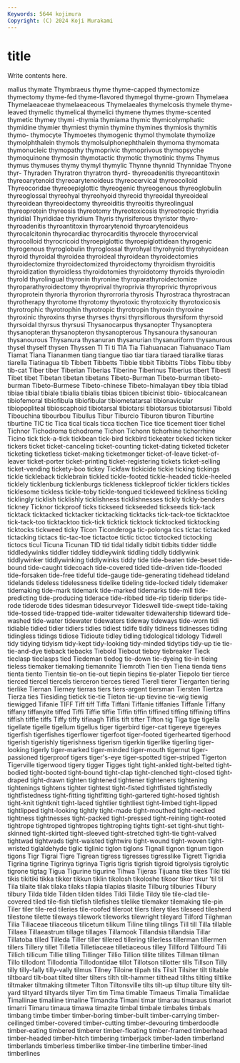 ```yaml
---
Keywords: 5644 kojimura
Copyright: (C) 2024 Koji Murakami
---
```


# title

Write contents here.



mallus thymate Thymbraeus thyme thyme-capped thymectomize thymectomy thyme-fed thyme-flavored
thymegol thyme-grown Thymelaea Thymelaeaceae thymelaeaceous Thymelaeales thymelcosis thymele thyme-leaved thymelic
thymelical thymelici thymene thymes thyme-scented thymetic thymey thymi -thymia thymiama
thymic thymicolymphatic thymidine thymier thymiest thymin thymine thymines thymiosis thymitis
thymo- thymocyte Thymoetes thymogenic thymol thymolate thymolize thymolphthalein thymols thymolsulphonephthalein
thymoma thymomata thymonucleic thymopathy thymoprivic thymoprivous thymopsyche thymoquinone thymosin thymotactic
thymotic thymotinic thyms Thymus thymus thymuses thymy thymyl thymylic Thynne
thynnid Thynnidae Thyone thyr- Thyraden Thyratron thyratron thyrd- thyreoadenitis thyreoantitoxin
thyreoarytenoid thyreoarytenoideus thyreocervical thyreocolloid Thyreocoridae thyreoepiglottic thyreogenic thyreogenous thyreoglobulin thyreoglossal
thyreohyal thyreohyoid thyreoid thyreoidal thyreoideal thyreoidean thyreoidectomy thyreoiditis thyreoitis thyreolingual
thyreoprotein thyreosis thyreotomy thyreotoxicosis thyreotropic thyridia thyridial Thyrididae thyridium Thyris
thyrisiferous thyristor thyro- thyroadenitis thyroantitoxin thyroarytenoid thyroarytenoideus thyrocalcitonin thyrocardiac thyrocarditis
thyrocele thyrocervical thyrocolloid thyrocricoid thyroepiglottic thyroepiglottidean thyrogenic thyrogenous thyroglobulin thyroglossal
thyrohyal thyrohyoid thyrohyoidean thyroid thyroidal thyroidea thyroideal thyroidean thyroidectomies thyroidectomize
thyroidectomized thyroidectomy thyroidism thyroiditis thyroidization thyroidless thyroidotomies thyroidotomy thyroids thyroiodin
thyrold thyrolingual thyronin thyronine thyroparathyroidectomize thyroparathyroidectomy thyroprival thyroprivia thyroprivic thyroprivous
thyroprotein thyroria thyrorion thyrorroria thyrosis Thyrostraca thyrostracan thyrotherapy thyrotome thyrotomy
thyrotoxic thyrotoxicity thyrotoxicosis thyrotrophic thyrotrophin thyrotropic thyrotropin thyroxin thyroxine thyroxinic
thyroxins thyrse thyrses thyrsi thyrsiflorous thyrsiform thyrsoid thyrsoidal thyrsus thyrsusi
Thysanocarpus thysanopter Thysanoptera thysanopteran thysanopteron thysanopterous Thysanoura thysanouran thysanourous Thysanura
thysanuran thysanurian thysanuriform thysanurous thysel thyself thysen Thyssen TI Ti
ti TIA Tia Tiahuanacan Tiahuanaco Tiam Tiamat Tiana Tiananmen tiang
tiangue tiao tiar tiara tiaraed tiaralike tiaras tiarella Tiatinagua tib
Tibbett Tibbetts Tibbie tibbit Tibbitts Tibbs Tibbu tibby tib-cat Tiber
tiber Tiberian Tiberias Tiberine Tiberinus Tiberius tibert Tibesti Tibet tibet
Tibetan tibetan tibetans Tibeto-Burman Tibeto-burman tibeto-burman Tibeto-Burmese Tibeto-chinese Tibeto-himalayan tibey
tibia tibiad tibiae tibial tibiale tibialia tibialis tibias tibicen tibicinist
tibio- tibiocalcanean tibiofemoral tibiofibula tibiofibular tibiometatarsal tibionavicular tibiopopliteal tibioscaphoid tibiotarsal
tibiotarsi tibiotarsus tibiotarsusi Tibold Tibouchina tibourbou Tibullus Tibur Tiburcio Tiburon
tiburon Tiburtine tiburtine TIC tic Tica tical ticals ticca ticchen
Tice tice ticement ticer tichel Tichnor Tichodroma tichodrome Tichon Tichonn
tichorhine tichorrhine Ticino tick tick-a-tick tickbean tick-bird tickbird tickeater ticked
ticken ticker tickers ticket ticket-canceling ticket-counting ticket-dating ticketed ticketer ticketing
ticketless ticket-making ticketmonger ticket-of-leave ticket-of-leaver ticket-porter ticket-printing ticket-registering tickets ticket-selling
ticket-vending tickety-boo tickey Tickfaw tickicide tickie ticking tickings tickle tickleback
ticklebrain tickled tickle-footed tickle-headed tickle-heeled ticklely ticklenburg ticklenburgs tickleness tickleproof
tickler ticklers tickles ticklesome tickless tickle-toby tickle-tongued tickleweed tickliness tickling
ticklingly ticklish ticklishly ticklishness ticklishnesses tickly tickly-benders tickney Ticknor tickproof
ticks tickseed tickseeded tickseeds tick-tack ticktack ticktacked ticktacker ticktacking ticktacks
tick-tack-toe ticktacktoe tick-tack-too ticktacktoo tick-tick ticktick ticktock ticktocked ticktocking ticktocks
tickweed ticky Ticon Ticonderoga tic-polonga tics tictac tictacked tictacking tictacs
tic-tac-toe tictactoe tictic tictoc tictocked tictocking tictocs ticul Ticuna Ticunan
TID tid tidal tidally tidbit tidbits tidder tiddle tiddledywinks tiddler
tiddley tiddleywink tiddling tiddly tiddlywink tiddlywinker tiddlywinking tiddlywinks tiddy tide
tide-beaten tide-beset tide-bound tide-caught tidecoach tide-covered tided tide-driven tide-flooded tide-forsaken
tide-free tideful tide-gauge tide-generating tidehead tideland tidelands tideless tidelessness tidelike
tideling tide-locked tidely tidemaker tidemaking tide-mark tidemark tide-marked tidemarks tide-mill
tide-predicting tide-producing tiderace tide-ribbed tide-rip tiderip tiderips tide-rode tiderode tides
tidesman tidesurveyor Tideswell tide-swept tide-taking tide-tossed tide-trapped tide-waiter tidewaiter tidewaitership
tideward tide-washed tide-water tidewater tidewaters tideway tideways tide-worn tidi tidiable
tidied tidier tidiers tidies tidiest tidife tidily tidiness tidinesses tiding
tidingless tidings tidiose Tidioute tidley tidling tidological tidology Tidwell tidy
tidying tidyism tidy-kept tidy-looking tidy-minded tidytips tidy-up tie tie- tie-and-dye
tieback tiebacks Tiebold Tiebout tieboy tiebreaker Tieck tieclasp tieclasps tied
Tiedeman tiedog tie-down tie-dyeing tie-in tieing tieless tiemaker tiemaking tiemannite
Tiemroth Tien tien Tiena tienda tiens tienta tiento Tientsin tie-on
tie-out tiepin tiepins tie-plater Tiepolo tier tierce tierced tiercel tiercels
tierceron tierces tiered Tierell tierer Tiergarten tiering tierlike Tiernan Tierney
tierras tiers tiers-argent tiersman Tiersten Tiertza Tierza ties Tiesiding tietick
tie-tie Tieton tie-up tievine tie-wig tiewig tiewigged Tifanie TIFF Tiff
tiff Tiffa Tiffani Tiffanie tiffanies Tiffanle Tiffany tiffany tiffanyite tiffed
Tiffi Tiffie tiffie Tiffin tiffin tiffined tiffing tiffining tiffins tiffish
tiffle tiffs Tiffy tiffy tifinagh Tiflis tift tifter Tifton tig
Tiga tige tigella tigellate tigelle tigellum tigellus tiger tigerbird tiger-cat
tigereye tigereyes tigerfish tigerfishes tigerflower tigerfoot tiger-footed tigerhearted tigerhood tigerish
tigerishly tigerishness tigerism tigerkin tigerlike tigerling tiger-looking tigerly tiger-marked tiger-minded
tiger-mouth tigernut tiger-passioned tigerproof tigers tiger's-eye tiger-spotted tiger-striped Tigerton Tigerville
tigerwood tigery tigger Tigges tight tight-ankled tight-belted tight-bodied tight-booted tight-bound
tight-clap tight-clenched tight-closed tight-draped tight-drawn tighten tightened tightener tighteners tightening
tightenings tightens tighter tightest tight-fisted tightfisted tightfistedly tightfistedness tight-fitting tightfitting
tight-gartered tight-hosed tightish tight-knit tightknit tight-laced tightlier tightliest tight-limbed tight-lipped
tightlipped tight-looking tightly tight-made tight-mouthed tight-necked tightness tightnesses tight-packed tight-pressed
tight-reining tight-rooted tightrope tightroped tightropes tightroping tights tight-set tight-shut tight-skinned
tight-skirted tight-sleeved tight-stretched tight-tie tight-valved tightwad tightwads tight-waisted tightwire tight-wound
tight-woven tight-wristed tiglaldehyde tiglic tiglinic tiglon tiglons Tignall tignon tignum
tigon tigons Tigr Tigrai Tigre Tigrean tigress tigresses tigresslike Tigrett
Tigridia Tigrina tigrine Tigrinya tigrinya Tigris tigris tigrish tigroid tigrolysis
tigrolytic tigrone tigtag Tigua Tigurine tigurine Tihwa Tijeras Tijuana tike
tikes Tiki tiki tikis tikitiki tikka tikker tikkun tiklin tikolosh
tikoloshe tikoor tikor tikur 'til til Tila tilaite tilak tilaka
tilaks tilapia tilapias tilasite Tilburg tilburies Tilbury tilbury Tilda tilde
Tilden tilden tildes Tildi Tildie Tildy tile tile-clad tile-covered tiled
tile-fish tilefish tilefishes tilelike tilemaker tilemaking tile-pin Tiler tiler tile-red
tileries tile-roofed tileroot tilers tilery tiles tileseed tilesherd tilestone tilette
tileways tilework tileworks tilewright tileyard Tilford Tilghman Tilia Tiliaceae tiliaceous
tilicetum tilikum Tiline tiling tilings Till till Tilla tillable Tillaea
Tillaeastrum tillage tillages Tillamook Tillandsia tillandsia Tillar Tillatoba tilled Tilleda
Tiller tiller tillered tillering tillerless tillerman tillermen tillers Tillery tillet
Tilletia Tilletiaceae tilletiaceous tilley Tillford Tillfourd Tilli Tillich tillicum Tillie
tilling Tillinger Tillio Tillion tillite tillites Tillman tillman Tillo tillodont
Tillodontia Tillodontidae tillot Tillotson tillotter tills Tillson Tilly tilly tilly-fally
tilly-vally tilmus Tilney Tiloine tilpah tils Tilsit Tilsiter tilt tiltable
tiltboard tilt-boat tilted tilter tilters tilth tilt-hammer tilthead tilths tilting
tiltlike tiltmaker tiltmaking tiltmeter Tilton Tiltonsville tilts tilt-up tiltup tilture
tilty tilt-yard tiltyard tiltyards tilyer Tim tim Tima timable Timaeus
Timalia Timaliidae Timaliinae timaliine timaline Timandra Timani timar timarau timaraus
timariot timarri Timaru timaua timawa timazite timbal timbale timbales timbals
timbang timbe timber timber-boring timber-built timber-carrying timber-ceilinged timber-covered timber-cutting timber-devouring
timberdoodle timber-eating timbered timberer timber-floating timber-framed timberhead timber-headed timber-hitch timbering
timberjack timber-laden timberland timberlands timberless timberlike timber-line timberline timber-lined timberlines
